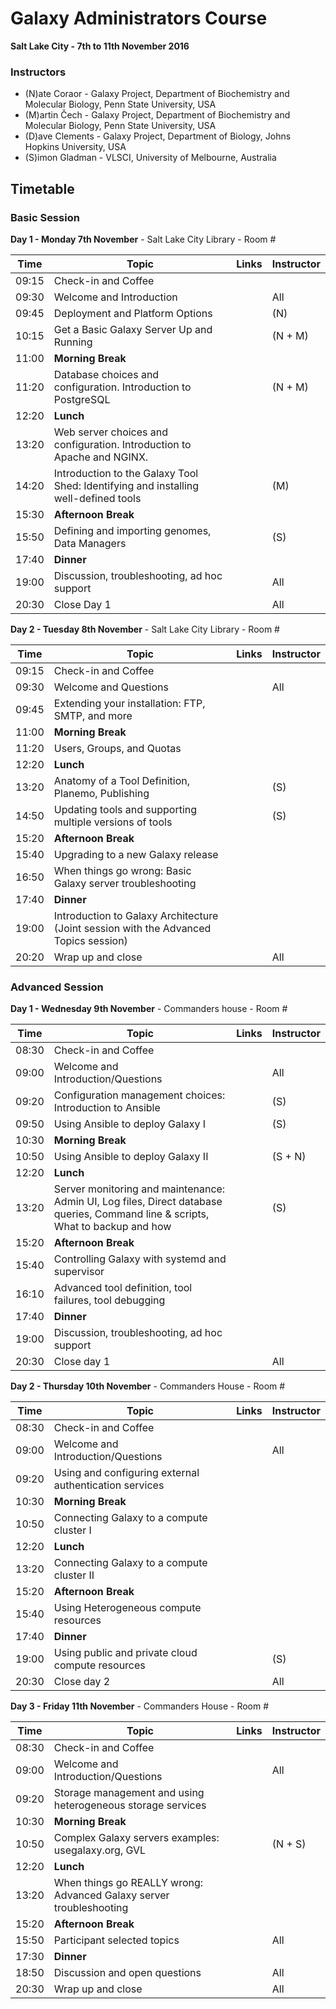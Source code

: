 # Galaxy Administrators Course

**Salt Lake City - 7th to 11th November 2016**

### Instructors

* (N)ate Coraor - Galaxy Project, Department of Biochemistry and Molecular Biology, Penn State University, USA
* (M)artin Čech - Galaxy Project, Department of Biochemistry and Molecular Biology, Penn State University, USA
* (D)ave Clements - Galaxy Project, Department of Biology, Johns Hopkins University, USA
* (S)imon Gladman - VLSCI, University of Melbourne, Australia

## Timetable
### Basic Session

**Day 1 - Monday 7th November** - Salt Lake City Library - Room #

| **Time** | **Topic** | **Links** | **Instructor** |
| -------- | --------- | --------- | ----------- |
| 09:15 | Check-in and Coffee |  |  |
| 09:30 | Welcome and Introduction |  | All |
| 09:45 | Deployment and Platform Options |  | (N) |
| 10:15 | Get a Basic Galaxy Server Up and Running |  | (N + M) |
| 11:00 | **Morning Break** | | |
| 11:20 | Database choices and configuration. Introduction to PostgreSQL |  | (N + M) |
| 12:20 | **Lunch** | | |
| 13:20 | Web server choices and configuration. Introduction to Apache and NGINX. |  |  |
| 14:20 | Introduction to the Galaxy Tool Shed: Identifying and installing well-defined tools | | (M) |
| 15:30 | **Afternoon Break** | | |
| 15:50 | Defining and importing genomes, Data Managers |  | (S) |
| 17:40 | **Dinner** |  |  |
| 19:00 | Discussion, troubleshooting, ad hoc support |  | All |
| 20:30 | Close Day 1 | | All |

**Day 2 - Tuesday 8th November** - Salt Lake City Library - Room #

| **Time** | **Topic** | **Links** | **Instructor** |
| -------- | --------- | --------- | ----------- |
| 09:15 | Check-in and Coffee |  |  |
| 09:30 | Welcome and Questions |  | All |
| 09:45 | Extending your installation: FTP, SMTP, and more|  |  |
| 11:00 | **Morning Break** | | |
| 11:20 | Users, Groups, and Quotas |  |  |
| 12:20 | **Lunch** | | |
| 13:20 | Anatomy of a Tool Definition, Planemo, Publishing |  | (S) |
| 14:50 | Updating tools and supporting multiple versions of tools | | (S) |
| 15:20 | **Afternoon Break** | | |
| 15:40 | Upgrading to a new Galaxy release |  |  |
| 16:50 | When things go wrong: Basic Galaxy server troubleshooting |  |  |
| 17:40 | **Dinner** |  |  |
| 19:00 | Introduction to Galaxy Architecture (Joint session with the Advanced Topics session) |  |  |
| 20:20 | Wrap up and close | | All |

### Advanced Session

**Day 1 - Wednesday 9th November** - Commanders house - Room #

| **Time** | **Topic** | **Links** | **Instructor** |
| -------- | --------- | --------- | ----------- |
| 08:30 | Check-in and Coffee |  |  |
| 09:00 | Welcome and Introduction/Questions |  | All |
| 09:20 | Configuration management choices: Introduction to Ansible |  | (S) |
| 09:50 | Using Ansible to deploy Galaxy I |  | (S) |
| 10:30 | **Morning Break** | | |
| 10:50 | Using Ansible to deploy Galaxy II |  | (S + N) |
| 12:20 | **Lunch** | | |
| 13:20 | Server monitoring and maintenance: Admin UI, Log files, Direct database queries, Command line & scripts, What to backup and how |  | (S) |
| 15:20 | **Afternoon Break** | | |
| 15:40 | Controlling Galaxy with systemd and supervisor |  |  |
| 16:10 | Advanced tool definition, tool failures, tool debugging |  |  |
| 17:40 | **Dinner** |  |  |
| 19:00 | Discussion, troubleshooting, ad hoc support |  |  |
| 20:30 | Close day 1 | | All |

**Day 2 - Thursday 10th November** - Commanders House - Room #

| **Time** | **Topic** | **Links** | **Instructor** |
| -------- | --------- | --------- | ----------- |
| 08:30 | Check-in and Coffee |  |  |
| 09:00 | Welcome and Introduction/Questions |  | All |
| 09:20 | Using and configuring external authentication services |  |  |
| 10:30 | **Morning Break** | | |
| 10:50 | Connecting Galaxy to a compute cluster I |  |  |
| 12:20 | **Lunch** | | |
| 13:20 | Connecting Galaxy to a compute cluster II |  |  |
| 15:20 | **Afternoon Break** | | |
| 15:40 | Using Heterogeneous compute resources |  |  |
| 17:40 | **Dinner** |  |  |
| 19:00 | Using public and private cloud compute resources |  | (S) |
| 20:30 | Close day 2 | | All |

**Day 3 - Friday 11th November** - Commanders House - Room #

| **Time** | **Topic** | **Links** | **Instructor** |
| -------- | --------- | --------- | ----------- |
| 08:30 | Check-in and Coffee |  |  |
| 09:00 | Welcome and Introduction/Questions |  | All |
| 09:20 | Storage management and using heterogeneous storage services |  |  |
| 10:30 | **Morning Break** | | |
| 10:50 | Complex Galaxy servers examples: usegalaxy.org, GVL |  | (N + S) |
| 12:20 | **Lunch** | | |
| 13:20 | When things go REALLY wrong: Advanced Galaxy server troubleshooting |  |  |
| 15:20 | **Afternoon Break** | | |
| 15:50 | Participant selected topics |  | All |
| 17:30 | **Dinner** |  |  |
| 18:50 | Discussion and open questions |  | All |
| 20:30 | Wrap up and close | | All |
